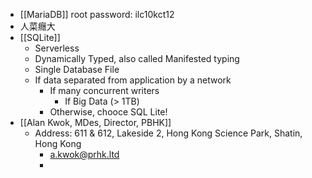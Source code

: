- [[MariaDB]] root password:   ilc10kct12
- 人菜癮大
- [[SQLite]]
	- Serverless
	- Dynamically Typed, also called  Manifested typing
	- Single Database File
	- If data separated from application by a network
		- If many concurrent writers
			- If Big Data  (> 1TB)
		- Otherwise, chooce SQL Lite!
- [[Alan Kwok, MDes, Director, PBHK]]
	- Address: 611 & 612, Lakeside 2,    Hong Kong Science Park, Shatin, Hong Kong
		- a.kwok@prhk.ltd
		-